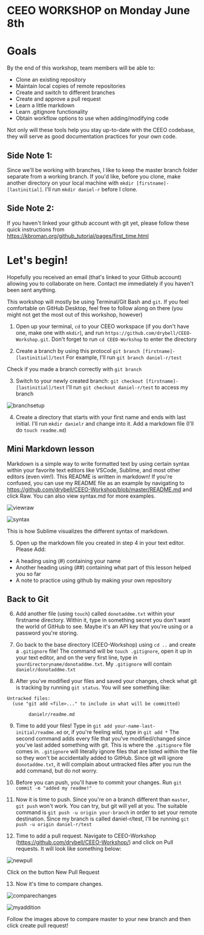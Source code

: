 # CEEO WORKSHOP on Monday June 8th

# Goals 
By the end of this workshop, team members will be able to: 
 - Clone an existing repository
 - Maintain local copies of remote repositories 
 - Create and switch to different branches 
 - Create and approve a pull request 
 - Learn a little markdown 
 - Learn .gitignore functionality
 - Obtain workflow options to use when adding/modifying code 

Not only will these tools help you stay up-to-date with the CEEO codebase, they will serve as good documentation practices for your own code.

## Side Note 1: 
Since we'll be working with branches, I like to keep the master branch folder separate from a working branch. If you'd like, before you clone, make another directory on your local machine with `mkdir [firstname]-[lastinitial]`. I'll run `mkdir daniel-r` before I clone. 

## Side Note 2: 
If you haven't linked your github account with git yet, please follow these quick instructions from https://kbroman.org/github_tutorial/pages/first_time.html

# Let's begin! 
Hopefully you received an email (that's linked to your Github account) allowing you to collaborate on here. Contact me immediately if you haven't been sent anything. 

This workshop will mostly be using Terminal/Git Bash and `git`. If you feel comfortable on GitHub Desktop, feel free to follow along on there (you might not get the most out of this workshop, however)

1. Open up your terminal, `cd` to your CEEO workspace (if you don't have one, make one with `mkdir`), and run 
`https://github.com/drybell/CEEO-Workshop.git`. Don't forget to run `cd CEEO-Workshop` to enter the directory

2. Create a branch by using this protocol `git branch [firstname]-[lastinitial]/test` 
For example, I'll run `git branch daniel-r/test` 

Check if you made a branch correctly with `git branch` 

3. Switch to your newly created branch: `git checkout [firstname]-[lastinitial]/test` 
I'll run `git checkout daniel-r/test` to access my branch

![branchsetup](./images/branchsetup.png)

4. Create a directory that starts with your first name and ends with last initial. I'll run `mkdir danielr` and change into it. Add a markdown file (I'll do `touch readme.md`)

## Mini Markdown lesson 
Markdown is a simple way to write formatted text by using certain syntax within your favorite text editors like 
VSCode, Sublime, and most other editors (even vim!). This README is written in markdown! If you're confused, you can use my README file as an example by navigating to https://github.com/drybell/CEEO-Workshop/blob/master/README.md and click Raw. 
You can also view syntax.md for more examples.

![viewraw](./images/viewraw.png)

![syntax](./images/syntax.png)

This is how Sublime visualizes the different syntax of markdown. 

5. Open up the markdown file you created in step 4 in your text editor. 
Please Add: 
- A heading using (#) containing your name 
- Another heading using (##) containing what part of this lesson helped you so far  
- A note to practice using github by making your own repository

## Back to Git 

6. Add another file (using `touch`) called `donotaddme.txt` within your firstname directory. Within it, type in something secret you don't want the world of GitHub to see. Maybe it's an API key that you're using or a password you're storing. 

7. Go back to the base directory (CEEO-Workshop) using `cd ..` and create a `.gitignore` file! 
The command will be `touch .gitignore`, open it up in your text editor, and on the very first line, 
type in `yourdirectoryname/donotaddme.txt`. My `.gitignore` will contain `danielr/donotaddme.txt`

8. After you've modified your files and saved your changes, check what git is tracking by running `git status`. You will see something like: 
``` 
Untracked files:
  (use "git add <file>..." to include in what will be committed)

  		danielr/readme.md
```

9. Time to add your files! Type in `git add your-name-last-initial/readme.md` or, if you're feeling wild, type in `git add *`
The second command adds every file that you've modified/changed since you've last added something with git. This is where the `.gitignore` file comes in. `.gitignore` will literally ignore files that are listed within the file so they won't be accidentally added to GitHub. Since git will ignore `donotaddme.txt`, it will complain about untracked files after you run the add command, but do not worry. 

10. Before you can push, you'll have to commit your changes. Run `git commit -m "added my readme!"`

11. Now it is time to push. Since you're on a branch different than `master`, `git push` won't work. 
You can try, but git will yell at you. The suitable command is `git push -u origin your-branch` 
in order to set your remote destination. Since my branch is called daniel-r/test, I'll be running 
`git push -u origin daniel-r/test`

12. Time to add a pull request. Navigate to CEEO-Workshop (https://github.com/drybell/CEEO-Workshop/) and click on Pull requests. It will look like something below: 

![newpull](./images/newpull.png)

Click on the button New Pull Request

13. Now it's time to compare changes. 

![comparechanges](./images/comparechanges.png)

![myaddition](./images/myaddition.png)

Follow the images above to compare master to your new branch and then click create pull request! 












